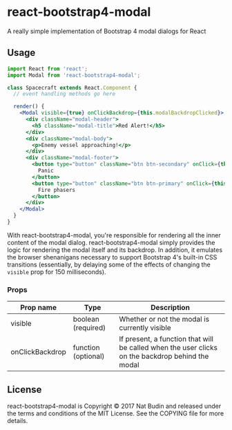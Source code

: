 # react-bootstrap4-modal

A really simple implementation of Bootstrap 4 modal dialogs for React

## Usage

```jsx
import React from 'react';
import Modal from 'react-bootstrap4-modal';

class Spacecraft extends React.Component {
  // event handling methods go here

  render() {
    <Modal visible={true} onClickBackdrop={this.modalBackdropClicked}>
      <div className="modal-header">
        <h5 className="modal-title">Red Alert!</h5>
      </div>
      <div className="modal-body">
        <p>Enemy vessel approaching!</p>
      </div>
      <div className="modal-footer">
        <button type="button" className="btn btn-secondary" onClick={this.onPanic}>
          Panic
        </button>
        <button type="button" className="btn btn-primary" onClick={this.onFirePhasers}>
          Fire phasers
        </button>
      </div>
    </Modal>
  }
}
```

With react-bootstrap4-modal, you're responsible for rendering all the inner content of the modal dialog.  react-bootstrap4-modal simply provides the logic for rendering the modal itself and its backdrop.  In addition, it emulates the browser shenanigans necessary to support Bootstrap 4's built-in CSS transitions (essentially, by delaying some of the effects of changing the `visible` prop for 150 milliseconds).

### Props

Prop name       | Type                | Description
----------------|---------------------|-------------
visible         | boolean (required)  | Whether or not the modal is currently visible
onClickBackdrop | function (optional) | If present, a function that will be called when the user clicks on the backdrop behind the modal

## License

react-bootstrap4-modal is Copyright &copy; 2017 Nat Budin and released under the terms and conditions of the MIT License.  See the COPYING file for more details.